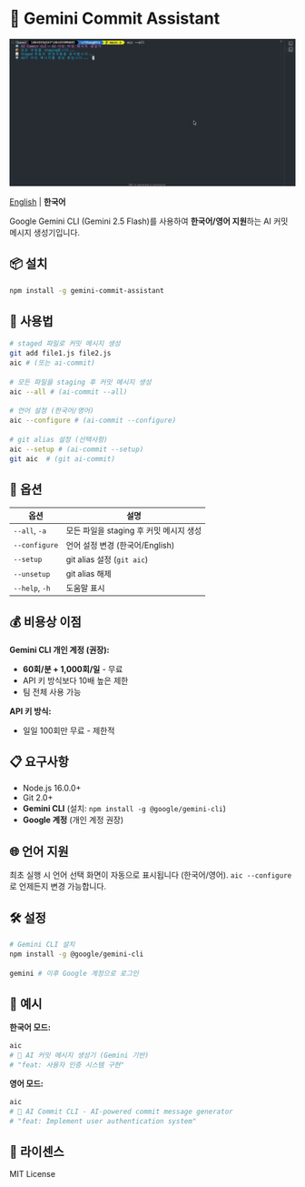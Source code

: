 # 🤖 Gemini Commit Assistant

![screenshot](./screenshot.gif)

[English](README.md) | **한국어**

Google Gemini CLI (Gemini 2.5 Flash)를 사용하여 **한국어/영어 지원**하는 AI 커밋 메시지 생성기입니다.

## 📦 설치

```bash
npm install -g gemini-commit-assistant
```

## 🚀 사용법

```bash
# staged 파일로 커밋 메시지 생성
git add file1.js file2.js
aic # (또는 ai-commit)

# 모든 파일을 staging 후 커밋 메시지 생성
aic --all # (ai-commit --all)

# 언어 설정 (한국어/영어)
aic --configure # (ai-commit --configure)

# git alias 설정 (선택사항)
aic --setup # (ai-commit --setup)
git aic  # (git ai-commit)
```

## 🔧 옵션

| 옵션           | 설명                                    |
| -------------- | --------------------------------------- |
| `--all`, `-a`  | 모든 파일을 staging 후 커밋 메시지 생성 |
| `--configure`  | 언어 설정 변경 (한국어/English)         |
| `--setup`      | git alias 설정 (`git aic`)              |
| `--unsetup`    | git alias 해제                          |
| `--help`, `-h` | 도움말 표시                             |

## 💰 비용상 이점

**Gemini CLI 개인 계정 (권장):**

- **60회/분 + 1,000회/일** - 무료
- API 키 방식보다 10배 높은 제한
- 팀 전체 사용 가능

**API 키 방식:**

- 일일 100회만 무료 - 제한적

## 📋 요구사항

- Node.js 16.0.0+
- Git 2.0+
- **Gemini CLI** (설치: `npm install -g @google/gemini-cli`)
- **Google 계정** (개인 계정 권장)

## 🌐 언어 지원

최초 실행 시 언어 선택 화면이 자동으로 표시됩니다 (한국어/영어).
`aic --configure`로 언제든지 변경 가능합니다.

## 🛠️ 설정

```bash
# Gemini CLI 설치
npm install -g @google/gemini-cli

gemini # 이후 Google 계정으로 로그인
```

## 🎯 예시

**한국어 모드:**

```bash
aic
# 🤖 AI 커밋 메시지 생성기 (Gemini 기반)
# "feat: 사용자 인증 시스템 구현"
```

**영어 모드:**

```bash
aic
# 🤖 AI Commit CLI - AI-powered commit message generator
# "feat: Implement user authentication system"
```

## 📄 라이센스

MIT License
